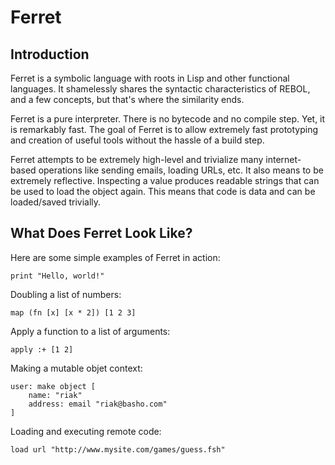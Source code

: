 # Ferret

## Introduction

Ferret is a symbolic language with roots in Lisp and other functional languages. It shamelessly shares the syntactic characteristics of REBOL, and a few concepts, but that's where the similarity ends.

Ferret is a pure interpreter. There is no bytecode and no compile step. Yet, it is remarkably fast. The goal of Ferret is to allow extremely fast prototyping and creation of useful tools without the hassle of a build step. 

Ferret attempts to be extremely high-level and trivialize many internet-based operations like sending emails, loading URLs, etc. It also means to be extremely reflective. Inspecting a value produces readable strings that can be used to load the object again. This means that code is data and can be loaded/saved trivially.

## What Does Ferret Look Like?

Here are some simple examples of Ferret in action:

	print "Hello, world!"

Doubling a list of numbers:

	map (fn [x] [x * 2]) [1 2 3]

Apply a function to a list of arguments:

	apply :+ [1 2]

Making a mutable objet context:

	user: make object [
		name: "riak"
		address: email "riak@basho.com"
	]

Loading and executing remote code:

	load url "http://www.mysite.com/games/guess.fsh"



